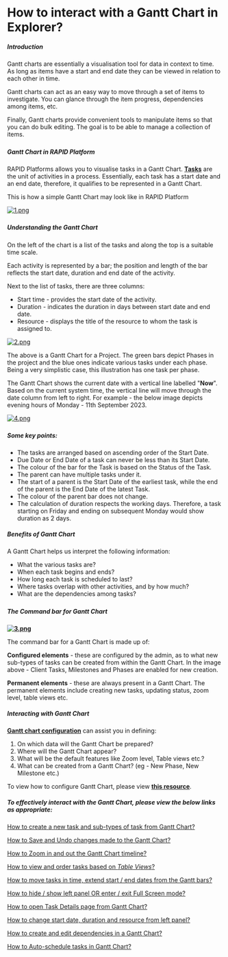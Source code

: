 # How to interact with a Gantt Chart in Explorer?

##### **Introduction**

Gantt charts are essentially a visualisation tool for data in context to time. As long as items have a start and end date they can be viewed in relation to each other in time.

Gantt charts can act as an easy way to move through a set of items to investigate. You can glance through the item progress, dependencies among items, etc.

Finally, Gantt charts provide convenient tools to manipulate items so that you can do bulk editing. The goal is to be able to manage a collection of items.

#####   


##### **Gantt Chart in RAPID Platform**

RAPID Platforms allows you to visualise tasks in a Gantt Chart. **[Tasks](https://docs.rapidplatform.com/books/experiences-oxn/chapter/tasks "Tasks")** are the unit of activities in a process. Essentially, each task has a start date and an end date, therefore, it qualifies to be represented in a Gantt Chart.

This is how a simple Gantt Chart may look like in RAPID Platform

[![1.png](https://docs.rapidplatform.com/uploads/images/gallery/2023-09/scaled-1680-/5TgS8tHDDtxF1HyB-1.png)](https://docs.rapidplatform.com/uploads/images/gallery/2023-09/5TgS8tHDDtxF1HyB-1.png)

#####   


##### **Understanding the Gantt Chart**

On the left of the chart is a list of the tasks and along the top is a suitable time scale.

Each activity is represented by a bar; the position and length of the bar reflects the start date, duration and end date of the activity.

Next to the list of tasks, there are three columns:

- Start time - provides the start date of the activity.
- Duration - indicates the duration in days between start date and end date.
- Resource - displays the title of the resource to whom the task is assigned to.

[![2.png](https://docs.rapidplatform.com/uploads/images/gallery/2023-09/scaled-1680-/KxuPnOpvPdftJmLz-2.png)](https://docs.rapidplatform.com/uploads/images/gallery/2023-09/KxuPnOpvPdftJmLz-2.png)

The above is a Gantt Chart for a Project. The green bars depict Phases in the project and the blue ones indicate various tasks under each phase. Being a very simplistic case, this illustration has one task per phase.

The Gantt Chart shows the current date with a vertical line labelled "**Now**". Based on the current system time, the vertical line will move through the date column from left to right. For example - the below image depicts evening hours of Monday - 11th September 2023.

[![4.png](https://docs.rapidplatform.com/uploads/images/gallery/2023-09/scaled-1680-/m75oeCWGAVNpI2dj-4.png)](https://docs.rapidplatform.com/uploads/images/gallery/2023-09/m75oeCWGAVNpI2dj-4.png)

#####   


##### **Some key points:**

- The tasks are arranged based on ascending order of the Start Date.
- Due Date or End Date of a task can never be less than its Start Date.
- The colour of the bar for the Task is based on the Status of the Task.
- The parent can have multiple tasks under it.
- The start of a parent is the Start Date of the earliest task, while the end of the parent is the End Date of the latest Task.
- The colour of the parent bar does not change.
- The calculation of duration respects the working days. Therefore, a task starting on Friday and ending on subsequent Monday would show duration as 2 days.

##### **Benefits of Gantt Chart**

A Gantt Chart helps us interpret the following information:

- What the various tasks are?
- When each task begins and ends?
- How long each task is scheduled to last?
- Where tasks overlap with other activities, and by how much?
- What are the dependencies among tasks?

#####   


##### **The Command bar for Gantt Chart**

**[![3.png](https://docs.rapidplatform.com/uploads/images/gallery/2023-09/scaled-1680-/KYjskOB3MvUw38pK-3.png)](https://docs.rapidplatform.com/uploads/images/gallery/2023-09/KYjskOB3MvUw38pK-3.png)**

The command bar for a Gantt Chart is made up of:

**Configured elements** - these are configured by the admin, as to what new sub-types of tasks can be created from within the Gantt Chart. In the image above - Client Tasks, Milestones and Phases are enabled for new creation.

**Permanent elements** - these are always present in a Gantt Chart. The permanent elements include creating new tasks, updating status, zoom level, table views etc.

##### **Interacting with Gantt Chart**

[**Gantt chart configuration**](https://docs.rapidplatform.com/books/experiences/page/how-to-configure-the-page-the-gantt-chart-component "How to configure the Page - The Gantt Chart Component?") can assist you in defining:

1. On which data will the Gantt Chart be prepared?
2. Where will the Gantt Chart appear?
3. What will be the default features like Zoom level, Table views etc.?
4. What can be created from a Gantt Chart? (eg - New Phase, New Milestone etc.)

To view how to configure Gantt Chart, please view **[this resource](https://docs.rapidplatform.com/books/experiences/page/how-to-configure-the-page-the-gantt-chart-component "How to configure the Page - The Gantt Chart Component?")**.

##### To effectively interact with the Gantt Chart, please view the below links as appropriate:

[How to create a new task and sub-types of task from Gantt Chart?](https://docs.rapidplatform.com/books/experiences-oxn/page/how-to-create-a-new-task-and-sub-types-of-task-from-gantt-chart "How to create a new task and sub-types of task from Gantt Chart?")

[How to Save and Undo changes made to the Gantt Chart?](https://docs.rapidplatform.com/books/experiences-oxn/page/how-to-save-undo-changes-to-a-gantt-chart "How to Save / Undo changes to a Gantt Chart?")

[How to Zoom in and out the Gantt Chart timeline?](https://docs.rapidplatform.com/books/experiences-oxn/page/how-to-zoom-in-out-the-gantt-chart-timeline "How to Zoom in / out the Gantt Chart timeline?")

[How to view and order tasks based on *Table Views*?](https://docs.rapidplatform.com/books/experiences-oxn/page/how-to-view-and-order-tasks-based-on-table-views-in-a-gantt-chart "How to view and order tasks based on Table views in a Gantt Chart?")

[How to move tasks in time, extend start / end dates from the Gantt bars?](https://docs.rapidplatform.com/books/experiences-oxn/page/how-to-move-tasks-in-time-extend-start-end-dates-from-the-gantt-bars "How to move tasks in time, extend start / end dates from the Gantt bars?")

[How to hide / show left panel OR enter / exit Full Screen mode?](https://docs.rapidplatform.com/books/experiences-oxn/page/how-to-hide-show-the-left-panel-in-gantt-chart "How to Hide / Show the Left Panel in Gantt Chart?")

[How to open Task Details page from Gantt Chart?](https://docs.rapidplatform.com/books/experiences-oxn/page/how-to-open-task-item-profiles-from-gantt-chart "How to open task item profiles from Gantt Chart?")

[How to change start date, duration and resource from left panel?](https://docs.rapidplatform.com/books/experiences-oxn/page/how-to-change-start-date-duration-and-resource-from-left-panel "How to change start date, duration and resource from left panel?")

[How to create and edit dependencies in a Gantt Chart?](https://docs.rapidplatform.com/books/experiences-oxn/page/how-to-create-and-edit-dependencies-in-a-gantt-chart "How to create and edit dependencies in a Gantt Chart?")

[How to Auto-schedule tasks in Gantt Chart?](https://docs.rapidplatform.com/books/experiences-oxn/page/how-to-auto-schedule-tasks-in-gantt-chart "How to Auto-schedule tasks in Gantt Chart?")